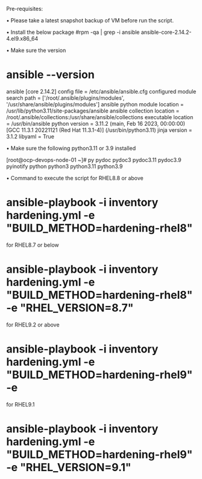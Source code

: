 Pre-requisites:
 
•	Please take a latest snapshot backup of VM before run the script.
 
•	Install the below package
   #rpm -qa | grep -i ansible
      ansible-core-2.14.2-4.el9.x86_64
 
•	Make sure the version
# ansible --version
ansible [core 2.14.2]
  config file = /etc/ansible/ansible.cfg
  configured module search path = ['/root/.ansible/plugins/modules', '/usr/share/ansible/plugins/modules']
  ansible python module location = /usr/lib/python3.11/site-packages/ansible
  ansible collection location = /root/.ansible/collections:/usr/share/ansible/collections
  executable location = /usr/bin/ansible
  python version = 3.11.2 (main, Feb 16 2023, 00:00:00) [GCC 11.3.1 20221121 (Red Hat 11.3.1-4)] (/usr/bin/python3.11)
  jinja version = 3.1.2
  libyaml = True
 
•	Make sure the following python3.11 or 3.9 installed
 
[root@ocp-devops-node-01 ~]# py
pydoc       pydoc3      pydoc3.11   pydoc3.9    pyinotify   python      python3     python3.11  python3.9


•	Command to execute the script 
 for RHEL8.8 or above
 # ansible-playbook -i inventory hardening.yml -e "BUILD_METHOD=hardening-rhel8"
 for RHEL8.7 or below
 # ansible-playbook -i inventory hardening.yml -e "BUILD_METHOD=hardening-rhel8" -e "RHEL_VERSION=8.7" 
for RHEL9.2 or above
 # ansible-playbook -i inventory hardening.yml -e "BUILD_METHOD=hardening-rhel9" -e
for RHEL9.1 
 # ansible-playbook -i inventory hardening.yml -e "BUILD_METHOD=hardening-rhel9" -e "RHEL_VERSION=9.1"